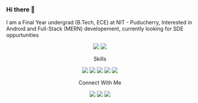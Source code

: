 ### Hi there 👋
I am a Final Year undergrad (B.Tech, ECE) at NIT - Puducherry, Interested in Android and Full-Stack (MERN) developement, currently looking for SDE oppurtunities
<p align="center">
  <img src="https://github-readme-stats.vercel.app/api?username=harivikneshs&theme=tokyonight&show_icons=true&count_private=true" margin=20/>
  
  <img src="https://github-readme-stats.vercel.app/api/top-langs/?username=harivikneshs&layout=compact&theme=tokyonight" margin=20/>
 </p>


<p align="center">
Skills
<p align="center"> 
<img src="https://img.shields.io/badge/Android-green?style=for-the-badge"/>
<img src="https://img.shields.io/badge/React-9cf?style=for-the-badge"/>
<img src="https://img.shields.io/badge/Node-success?style=for-the-badge"/>
<img src="https://img.shields.io/badge/Java-red?style=for-the-badge"/>
 <img src="https://img.shields.io/badge/Python-orange?style=for-the-badge"/>
</p>
</p>

<p align="center">
Connect With Me
<p align="center"> 
<img src="https://img.shields.io/badge/LinkedIn-blue?style=for-the-badge&link=https://www.linkedin.com/in/harivikneshs" />
<img src="https://img.shields.io/badge/CodeChef-lightgrey?style=for-the-badge"/>
<img src="https://img.shields.io/badge/Resume-blueviolet?style=for-the-badge"/>
</p>
</p>


<!--
**harivikneshs/harivikneshs** is a ✨ _special_ ✨ repository because its `README.md` (this file) appears on your GitHub profile.

Here are some ideas to get you started:

- 🔭 I’m currently working on ...
- 🌱 I’m currently learning ...
- 👯 I’m looking to collaborate on ...
- 🤔 I’m looking for help with ...
- 💬 Ask me about ...
- 📫 How to reach me: ...
- 😄 Pronouns: ...
- ⚡ Fun fact: ...
-->

<!--
Credits:
https://github.com/Chinmay-KB
-->
